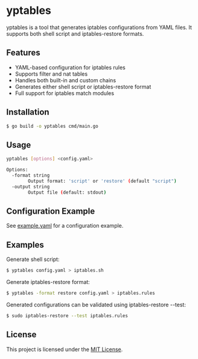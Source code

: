 # yptables

yptables is a tool that generates iptables configurations from YAML files. It supports both shell script and iptables-restore formats.

## Features

- YAML-based configuration for iptables rules
- Supports filter and nat tables
- Handles both built-in and custom chains
- Generates either shell script or iptables-restore format
- Full support for iptables match modules

## Installation

```bash
$ go build -o yptables cmd/main.go
```

## Usage

```bash
yptables [options] <config.yaml>

Options:
  -format string
        Output format: 'script' or 'restore' (default "script")
  -output string
        Output file (default: stdout)
```

## Configuration Example

See [example.yaml](example.yaml) for a configuration example.

## Examples

Generate shell script:

```bash
$ yptables config.yaml > iptables.sh
```

Generate iptables-restore format:

```bash
$ yptables -format restore config.yaml > iptables.rules
```

Generated configurations can be validated using iptables-restore --test:

```bash
$ sudo iptables-restore --test iptables.rules
```

## License

This project is licensed under the [MIT License](./LICENSE).
